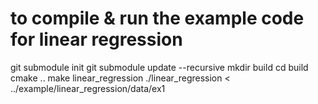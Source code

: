 # to compile & run the example code for linear regression

git submodule init
git submodule update --recursive
mkdir build
cd build
cmake ..
make linear_regression
./linear_regression < ../example/linear_regression/data/ex1
<all solvers must give the same output>